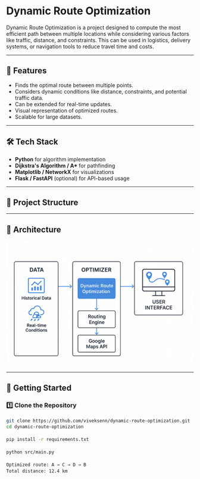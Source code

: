# Dynamic Route Optimization

Dynamic Route Optimization is a project designed to compute the most efficient path between multiple locations while considering various factors like traffic, distance, and constraints. This can be used in logistics, delivery systems, or navigation tools to reduce travel time and costs.

---

## 📌 Features
- Finds the optimal route between multiple points.
- Considers dynamic conditions like distance, constraints, and potential traffic data.
- Can be extended for real-time updates.
- Visual representation of optimized routes.
- Scalable for large datasets.

---

## 🛠️ Tech Stack
- **Python** for algorithm implementation
- **Dijkstra's Algorithm / A\*** for pathfinding
- **Matplotlib / NetworkX** for visualizations
- **Flask / FastAPI** (optional) for API-based usage

---

## 📂 Project Structure


---

## 📸 Architecture
![Architecture](assets/architecture.png)

---

## 🚀 Getting Started

### 1️⃣ Clone the Repository
```bash
git clone https://github.com/viveksenn/dynamic-route-optimization.git
cd dynamic-route-optimization

pip install -r requirements.txt

python src/main.py

Optimized route: A → C → D → B
Total distance: 12.4 km
